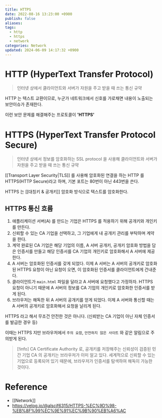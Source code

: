 ```yaml
---
title: HTTPS
date: 2022-08-16 13:23:00 +0900
publish: false
aliases: 
tags:
  - http
  - https
  - network
categories: Network
updated: 2024-06-09 14:17:32 +0900
---
```


# HTTP (HyperText Transfer Protocol)

> 인터넷 상에서 클라이언트와 서버가 자원을 주고 받을 때 쓰는 통신 규약

HTTP 는 텍스트 교환이므로, 누군가 네트워크에서 신호를 가로채면 내용이 노출되는 보안이슈가 존재한다.

이런 보안 문제를 해결해주는 프로토콜이 **'HTTPS'**

# HTTPS (HyperText Transfer Protocol Secure)

> 인터넷 상에서 정보를 암호화하는 SSL protocol 을 사용해 클라이언트와 서버가 자원을 주고 받을 때 쓰는 통신 규약

[[Transport Layer Security|TLS]] 를 사용해 암호화된 연결을 하는 HTTP 를 HTTPS(HTTP Secure)라고 하며, 기본 포트는 80번이 아닌 443번을 쓴다.

HTTPS 는 [[대칭키 & 공개키]] 암호화 방식으로 텍스트를 암호화한다.

## HTTPS 통신 흐름

1. 애플리케이션 서버(A) 를 만드는 기업은 HTTPS 를 적용하기 위해 공개키와 개인키를 만든다.
2. 신뢰할 수 있는 CA 기업을 선택하고, 그 기업에게 내 공개키 관리를 부탁하며 계약을 한다.
3. 계약 완료된 CA 기업은 해당 기업의 이름, A 서버 공개키, 공개키 암호화 방법을 담은 인증서를 만들고 해당 인증서를 CA 기업의 개인키로 암호화해서 A 서버에 제공한다.
4. A 서버는 암호화된 인증서를 갖게 되었다. 이제 A 서버는 A 서버의 공개키로 암호화된 HTTPS 요청이 아닌 요청이 오면, 이 암호화된 인증서를 클라이언트에게 건내준다.
5. 클라이언트가 `main.html` 파일을 달라고 A 서버에 요청했다고 가정하자. HTTPS 요청이 아니기 때문에 A 서버의 정보를 CA 기업의 개인키로 암호화한 인증서를 받게 된다.
6. 브라우저는 해독한 뒤 A 서버의 공개키를 얻게 되었다. 이제 A 서버와 통신할 때는 A 서버의 공개키로 암호화해서 요청을 날리게 된다.

HTTPS 라고 해서 무조건 안전한 것은 아니다. (신뢰받는 CA 기업이 아닌 자체 인증서를 발급한 경우 등)

이때는 HTTPS 지만 브라우저에서 `주의 요함`, `안전하지 않은 사이트` 와 같은 알림으로 주의받게 된다.

> [!info] CA
> Certificate Authority 로, 공개키를 저장해주는 신뢰성이 검증된 민간 기업
> CA 의 공개키는 브라우저가 이미 알고 있다. 세계적으로 신뢰할 수 있는 기업으로 등록되어 있기 때문에, 브라우저가 인증서를 탐색하여 해독이 가능한 것이다.

# Reference

- [[Network]]
- https://velog.io/@alscjf6315/HTTPS-%EC%9D%98-%EB%8F%99%EC%9E%91%EC%9B%90%EB%A6%AC